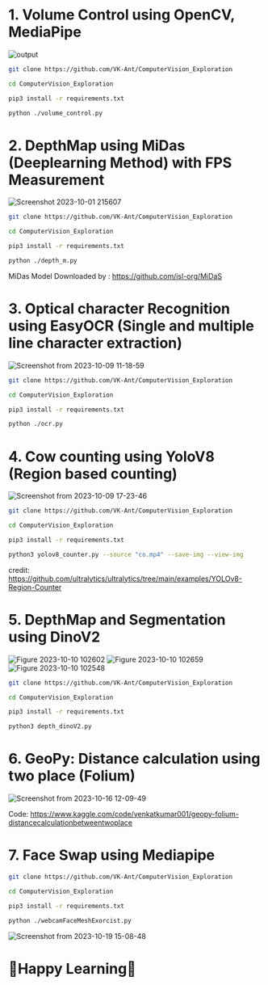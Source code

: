# 1. Volume Control using OpenCV, MediaPipe

![output](https://github.com/VK-Ant/ComputerVision_Exploration/assets/75832198/0656d13e-598f-4fa0-81cf-7954d107004e)

```bash
git clone https://github.com/VK-Ant/ComputerVision_Exploration

cd ComputerVision_Exploration

pip3 install -r requirements.txt

python ./volume_control.py

```

# 2. DepthMap using MiDas (Deeplearning Method) with FPS Measurement 

![Screenshot 2023-10-01 215607](https://github.com/VK-Ant/ComputerVision_Exploration/assets/75832198/a029652f-a68d-4042-a51e-8a9b62353a63)

```bash
git clone https://github.com/VK-Ant/ComputerVision_Exploration

cd ComputerVision_Exploration

pip3 install -r requirements.txt

python ./depth_m.py

```
MiDas Model Downloaded by : https://github.com/isl-org/MiDaS

# 3. Optical character Recognition using EasyOCR (Single and multiple line character extraction)

![Screenshot from 2023-10-09 11-18-59](https://github.com/VK-Ant/ComputerVision_Exploration/assets/75832198/5c4e5d12-3a34-4b11-9cbf-774e94d17728)

```bash
git clone https://github.com/VK-Ant/ComputerVision_Exploration

cd ComputerVision_Exploration

pip3 install -r requirements.txt

python ./ocr.py

```

# 4. Cow counting using YoloV8 (Region based counting)

![Screenshot from 2023-10-09 17-23-46](https://github.com/VK-Ant/ComputerVision_Exploration/assets/75832198/bda31933-ac9d-401d-8898-a223aaab3577)


```bash
git clone https://github.com/VK-Ant/ComputerVision_Exploration

cd ComputerVision_Exploration

pip3 install -r requirements.txt

python3 yolov8_counter.py --source "co.mp4" --save-img --view-img

```
credit: https://github.com/ultralytics/ultralytics/tree/main/examples/YOLOv8-Region-Counter

# 5. DepthMap and Segmentation using DinoV2

![Figure 2023-10-10 102602](https://github.com/VK-Ant/ComputerVision_Exploration/assets/75832198/96919497-3077-49a8-b2ef-e5baa9425415)
![Figure 2023-10-10 102659](https://github.com/VK-Ant/ComputerVision_Exploration/assets/75832198/81de1b85-3b60-4308-b304-5470730012c1)
![Figure 2023-10-10 102548](https://github.com/VK-Ant/ComputerVision_Exploration/assets/75832198/e04a11c8-76a8-4c80-9511-97c227fbf829)

```bash
git clone https://github.com/VK-Ant/ComputerVision_Exploration

cd ComputerVision_Exploration

pip3 install -r requirements.txt

python3 depth_dinoV2.py

```
# 6. GeoPy: Distance calculation using two place (Folium)

![Screenshot from 2023-10-16 12-09-49](https://github.com/VK-Ant/ComputerVision_Exploration/assets/75832198/66f27f83-b880-4930-95f9-15aca56fe610)

Code: https://www.kaggle.com/code/venkatkumar001/geopy-folium-distancecalculationbetweentwoplace

# 7. Face Swap using Mediapipe

```bash
git clone https://github.com/VK-Ant/ComputerVision_Exploration

cd ComputerVision_Exploration

pip3 install -r requirements.txt

python ./webcamFaceMeshExorcist.py 

```
![Screenshot from 2023-10-19 15-08-48](https://github.com/VK-Ant/ComputerVision_Exploration/assets/75832198/a0cbb3c1-ecf3-4953-8621-b71743594869)

# **🤗Happy Learning🤗**

